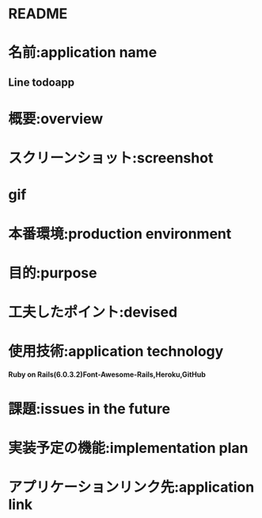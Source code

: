 # README

# 名前:application name
## Line todoapp

# 概要:overview

# スクリーンショット:screenshot

# gif

# 本番環境:production environment

# 目的:purpose

# 工夫したポイント:devised


# 使用技術:application technology
#### Ruby on Rails(6.0.3.2)Font-Awesome-Rails,Heroku,GitHub

# 課題:issues in the future


# 実装予定の機能:implementation plan


# アプリケーションリンク先:application link

